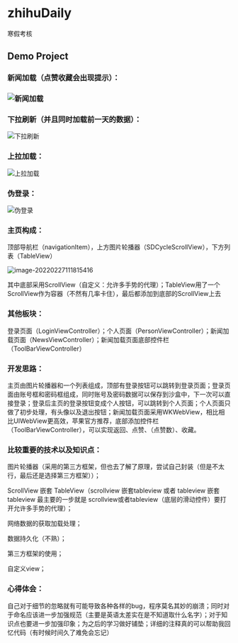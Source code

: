 # zhihuDaily
寒假考核

## Demo Project

### 新闻加载（点赞收藏会出现提示）：

### ![新闻加载](/Users/panshenbing/Documents/GitHub/zhihuDaily/新闻加载.gif)

### 下拉刷新（并且同时加载前一天的数据）：

![下拉刷新](/Users/panshenbing/Documents/GitHub/zhihuDaily/下拉刷新.gif)

### 上拉加载：

![上拉加载](/Users/panshenbing/Documents/GitHub/zhihuDaily/上拉加载.gif)

### 伪登录：

![伪登录](/Users/panshenbing/Documents/GitHub/zhihuDaily/伪登录.gif)



### 主页构成：

顶部导航栏（navigationItem），上方图片轮播器（SDCycleScrollView），下方列表（TableView）

![image-20220227111815416](/Users/panshenbing/Documents/GitHub/zhihuDaily/主页构成.png)

其中底部采用ScrollView（自定义：允许多手势的代理）；TableView用了一个ScrollView作为容器（不然有几率卡住），最后都添加到底部的ScrollView上去

### 其他板块：

登录页面（LoginViewController）；个人页面（PersonViewController）；新闻加载页面（NewsViewController）；新闻加载页面底部控件栏（ToolBarViewController）

### 开发思路：

主页由图片轮播器和一个列表组成，顶部有登录按钮可以跳转到登录页面；登录页面由账号框和密码框组成，同时账号及密码数据可以保存到沙盒中，下一次可以直接登录；登录后主页的登录按钮变成个人按钮，可以跳转到个人页面；个人页面只做了初步处理，有头像以及退出按钮；新闻加载页面采用WKWebView，相比相比UIWebView更高效，苹果官方推荐，底部添加控件栏（ToolBarViewController），可以实现返回、点赞、（点赞数）、收藏。

### 比较重要的技术以及知识点：

图片轮播器（采用的第三方框架，但也去了解了原理，尝试自己封装（但是不太行，最后还是选择第三方框架））；

ScrollView 嵌套 TableView（scrollview 嵌套tableview 或者 tableview 嵌套tableview 最主要的一步就是 scrollview或者tableview（底层的滑动控件）要打开允许多手势的代理）；

网络数据的获取加载处理；

数据持久化（不熟）；

第三方框架的使用；

自定义view；

### 心得体会：

自己对于细节的忽略就有可能导致各种各样的bug，程序莫名其妙的崩溃；同时对于命名应该进一步加强规范（主要是英语太差实在是不知道取什么名字）；对于知识点也要进一步加强印象；为之后的学习做好铺垫；详细的注释真的可以帮助我回忆代码（有时候时间久了难免会忘记）

